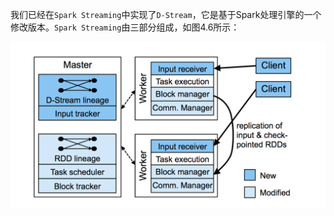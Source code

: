 我们已经在`Spark Streaming`中实现了`D-Stream`，它是基于Spark处理引擎的一个修改版本。`Spark Streaming`由三部分组成，如图4.6所示：

![4.6](../images/4.6.png "ComponentsofSparkStreaming")

